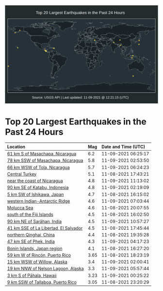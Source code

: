 ![Map](./map.png)

# Top 20 Largest Earthquakes in the Past 24 Hours

| Location | Mag | Date and Time (UTC) |
|:---|:---|:---|
| [61 km S of Masachapa, Nicaragua](https://earthquake.usgs.gov/earthquakes/eventpage/us7000fskw) | 6.2 | 11-09-2021 06:25:17 |
| [78 km SSW of Masachapa, Nicaragua](https://earthquake.usgs.gov/earthquakes/eventpage/us7000fsjc) | 5.8 | 11-09-2021 02:53:50 |
| [66 km WSW of Tola, Nicaragua](https://earthquake.usgs.gov/earthquakes/eventpage/us7000fsku) | 5.7 | 11-09-2021 06:24:23 |
| [Central Turkey](https://earthquake.usgs.gov/earthquakes/eventpage/us7000fsfm) | 5.1 | 11-08-2021 17:43:21 |
| [near the coast of Nicaragua](https://earthquake.usgs.gov/earthquakes/eventpage/us7000fsp1) | 4.8 | 11-09-2021 11:13:02 |
| [90 km SE of Katabu, Indonesia](https://earthquake.usgs.gov/earthquakes/eventpage/us7000fsj4) | 4.8 | 11-09-2021 02:19:09 |
| [5 km SW of Ishikawa, Japan](https://earthquake.usgs.gov/earthquakes/eventpage/us7000fsf4) | 4.7 | 11-08-2021 16:15:02 |
| [western Indian-Antarctic Ridge](https://earthquake.usgs.gov/earthquakes/eventpage/us7000fslf) | 4.6 | 11-09-2021 07:03:44 |
| [Molucca Sea](https://earthquake.usgs.gov/earthquakes/eventpage/us7000fsgi) | 4.6 | 11-08-2021 20:07:55 |
| [south of the Fiji Islands](https://earthquake.usgs.gov/earthquakes/eventpage/us7000fsf0) | 4.5 | 11-08-2021 16:02:50 |
| [90 km NE of Sarāhan, India](https://earthquake.usgs.gov/earthquakes/eventpage/us7000fsnw) | 4.5 | 11-09-2021 10:57:27 |
| [41 km SSE of La Libertad, El Salvador](https://earthquake.usgs.gov/earthquakes/eventpage/us7000fsfp) | 4.5 | 11-08-2021 17:45:44 |
| [northern Qinghai, China](https://earthquake.usgs.gov/earthquakes/eventpage/us7000fsgb) | 4.4 | 11-08-2021 19:35:28 |
| [47 km SE of Phek, India](https://earthquake.usgs.gov/earthquakes/eventpage/us7000fsk5) | 4.3 | 11-09-2021 04:17:23 |
| [Bonin Islands, Japan region](https://earthquake.usgs.gov/earthquakes/eventpage/us7000fsf7) | 4.1 | 11-08-2021 16:27:20 |
| [59 km W of Rincón, Puerto Rico](https://earthquake.usgs.gov/earthquakes/eventpage/pr2021312003) | 3.65 | 11-08-2021 18:23:19 |
| [15 km WSW of Willow, Alaska](https://earthquake.usgs.gov/earthquakes/eventpage/ak021edoel2m) | 3.4 | 11-09-2021 02:00:41 |
| [19 km NNW of Nelson Lagoon, Alaska](https://earthquake.usgs.gov/earthquakes/eventpage/us7000fskq) | 3.3 | 11-09-2021 05:57:44 |
| [3 km S of Pāhala, Hawaii](https://earthquake.usgs.gov/earthquakes/eventpage/hv72788152) | 3.23 | 11-09-2021 00:25:22 |
| [9 km SSW of Tallaboa, Puerto Rico](https://earthquake.usgs.gov/earthquakes/eventpage/pr2021312005) | 3.05 | 11-08-2021 23:20:29 |
